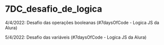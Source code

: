 # 7DC_desafio_de_logica

4/4/2022: Desafio das operações booleanas (#7daysOfCode - Logica JS da Alura)

5/4/2022: Desafio das variáveis (#7daysOfCode - Logica JS da Alura)
